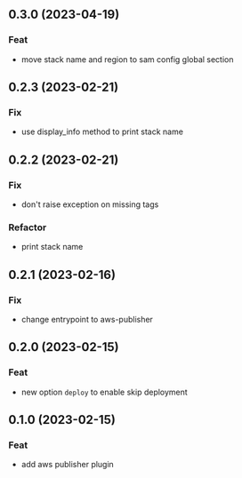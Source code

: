 ## 0.3.0 (2023-04-19)

### Feat

- move stack name and region to sam config global section

## 0.2.3 (2023-02-21)

### Fix

- use display_info method to print stack name

## 0.2.2 (2023-02-21)

### Fix

- don't raise exception on missing tags

### Refactor

- print stack name

## 0.2.1 (2023-02-16)

### Fix

- change entrypoint to aws-publisher

## 0.2.0 (2023-02-15)

### Feat

- new option `deploy` to enable skip deployment

## 0.1.0 (2023-02-15)

### Feat

- add aws publisher plugin
